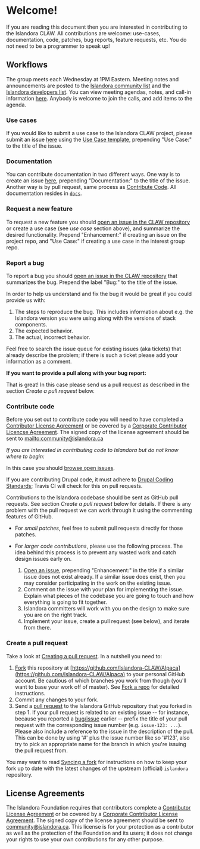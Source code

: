 # Welcome!

If you are reading this document then you are interested in contributing to the Islandora CLAW. All contributions are welcome: use-cases, documentation, code, patches, bug reports, feature requests, etc. You do not need to be a programmer to speak up!

## Workflows

The group meets each Wednesday at 1PM Eastern. Meeting notes and announcements are posted to the [Islandora community list](https://groups.google.com/forum/#!forum/islandora) and the [Islandora developers list](https://groups.google.com/forum/#!forum/islandora-dev). You can view meeting agendas, notes, and call-in information [here](https://github.com/Islandora-CLAW/CLAW/wiki#islandora-claw-tech-calls). Anybody is welcome to join the calls, and add items to the agenda.

### Use cases

If you would like to submit a use case to the Islandora CLAW project, please submit an issue [here](https://github.com/Islandora-CLAW/CLAW/issues/new) using the [Use Case template](https://github.com/Islandora-CLAW/CLAW/wiki/Use-Case-template), prepending "Use Case:" to the title of the issue.

### Documentation

You can contribute documentation in two different ways. One way is to create an issue [here](https://github.com/Islandora-CLAW/CLAW/issues/new), prepending "Documentation:" to the title of the issue. Another way is by pull request, same process as [Contribute Code](https://github.com/Islandora-CLAW/CLAW/blob/master/CONTRIBUTING.md#contribute-code). All documentation resides in [`docs`](https://github.com/Islandora-CLAW/CLAW/tree/master/docs).

### Request a new feature

To request a new feature you should [open an issue in the CLAW repository](https://github.com/Islandora-CLAW/CLAW/issues/new) or create a use case (see _use case_ section above), and summarize the desired functionality. Prepend "Enhancement:" if creating an issue on the project repo, and "Use Case:" if creating a use case in the interest group repo.

### Report a bug

To report a bug you should [open an issue in the CLAW repository](https://github.com/Islandora-CLAW/CLAW/issues/new) that summarizes the bug. Prepend the label "Bug:" to the title of the issue.

In order to help us understand and fix the bug it would be great if you could provide us with:

1. The steps to reproduce the bug. This includes information about e.g. the Islandora version you were using along with the versions of stack components.
2. The expected behavior.
3. The actual, incorrect behavior.

Feel free to search the issue queue for existing issues (aka tickets) that already describe the problem; if there is such a ticket please add your information as a comment.

**If you want to provide a pull along with your bug report:**

That is great! In this case please send us a pull request as described in the section _Create a pull request_  below.

### Contribute code

Before you set out to contribute code you will need to have completed a [Contributor License Agreement](http://islandora.ca/sites/default/files/islandora_cla.pdf) or be covered by a [Corporate Contributor Licencse Agreement](http://islandora.ca/sites/default/files/islandora_ccla.pdf). The signed copy of the license agreement should be sent to <mailto:community@islandora.ca>

_If you are interested in contributing code to Islandora but do not know where to begin:_

In this case you should [browse open issues](https://github.com/Islandora-CLAW/CLAW/issues).

If you are contributing Drupal code, it must adhere to [Drupal Coding Standards](https://www.drupal.org/coding-standards); Travis CI will check for this on pull requests.

Contributions to the Islandora codebase should be sent as GitHub pull requests. See section _Create a pull request_ below for details. If there is any problem with the pull request we can work through it using the commenting features of GitHub.

* For _small patches_, feel free to submit pull requests directly for those patches.
* For _larger code contributions_, please use the following process. The idea behind this process is to prevent any wasted work and catch design issues early on.

    1. [Open an issue](https://github.com/Islandora-CLAW/CLAW/issues), prepending "Enhancement:" in the title if a similar issue does not exist already. If a similar issue does exist, then you may consider participating in the work on the existing issue.
    2. Comment on the issue with your plan for implementing the issue. Explain what pieces of the codebase you are going to touch and how everything is going to fit together.
    3. Islandora committers will work with you on the design to make sure you are on the right track.
    4. Implement your issue, create a pull request (see below), and iterate from there.

### Create a pull request

Take a look at [Creating a pull request](https://help.github.com/articles/creating-a-pull-request). In a nutshell you need to:

1. [Fork](https://help.github.com/articles/fork-a-repo) this repository at [https://github.com/Islandora-CLAW/Alpaca](https://github.com/Islandora-CLAW/Alpaca) to your personal GitHub account. Be cautious of which branches you work from though (you'll want to base your work off of master). See [Fork a repo](https://help.github.com/articles/fork-a-repo) for detailed instructions.
2. Commit any changes to your fork.
3. Send a [pull request](https://help.github.com/articles/creating-a-pull-request) to the Islandora GitHub repository that you forked in step 1.  If your pull request is related to an existing issue -- for instance, because you reported a [bug/issue](https://github.com/Islandora-CLAW/CLAW/issues) earlier -- prefix the title of your pull request with the corresponding issue number (e.g. `issue-123: ...`). Please also include a reference to the issue in the description of the pull. This can be done by using '#' plus the issue number like so '#123', also try to pick an appropriate name for the branch in which you're issuing the pull request from.

You may want to read [Syncing a fork](https://help.github.com/articles/syncing-a-fork) for instructions on how to keep your fork up to date with the latest changes of the upstream (official) `islandora` repository.

## License Agreements

The Islandora Foundation requires that contributors complete a [Contributor License Agreement](http://islandora.ca/sites/default/files/islandora_cla.pdf) or be covered by a [Corporate Contributor License Agreement](http://islandora.ca/sites/default/files/islandora_ccla.pdf). The signed copy of the license agreement should be sent to <a href="mailto:community@islandora.ca?Subject=Contributor%20License%20Agreement" target="_top">community@islandora.ca</a>. This license is for your protection as a contributor as well as the protection of the Foundation and its users; it does not change your rights to use your own contributions for any other purpose.
